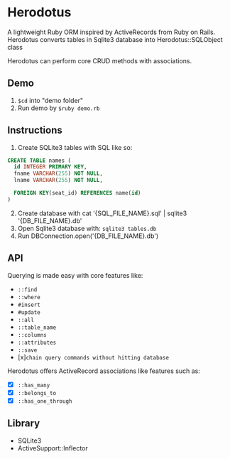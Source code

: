 # Herodotus

A lightweight Ruby ORM inspired by ActiveRecords from Ruby on Rails. Herodotus converts tables in Sqlite3 database into Herodotus::SQLObject class

Herodotus can perform core CRUD methods with associations.

## Demo
1. `$cd` into "demo folder"
2. Run demo by `$ruby demo.rb`


## Instructions
1. Create SQLite3 tables with SQL like so:

```sql
CREATE TABLE names (
  id INTEGER PRIMARY KEY,
  fname VARCHAR(255) NOT NULL,
  lname VARCHAR(255) NOT NULL,

  FOREIGN KEY(seat_id) REFERENCES name(id)
)
```
2. Create database with cat '{SQL_FILE_NAME}.sql' | sqlite3 '{DB_FILE_NAME}.db'
3. Open Sqlite3 database with: `sqlite3 tables.db`
4. Run DBConnection.open('{DB_FILE_NAME}.db')


## API
Querying is made easy with core features like:
* `::find`
* `::where`
* `#insert`
* `#update`
* `::all`
* `::table_name`
* `::columns`
* `::attributes`
* `::save`
* [x]`chain query commands without hitting database`

Herodotus offers ActiveRecord associations like features such as:
- [x] `::has_many`
- [x] `::belongs_to`
- [x] `::has_one_through`

## Library
* SQLite3
* ActiveSupport::Inflector
